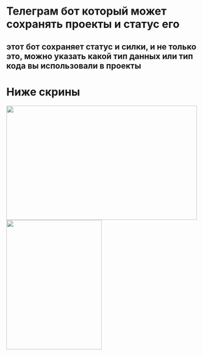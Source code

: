 # **Телеграм бот** который может **сохранять проекты и статус его**
## этот бот **сохраняет статус** и **силки**, и не только это, можно указать какой тип данных или тип кода вы использовали в проекты
# Ниже скрины
<img src="https://github.com/Frozn11/progect/blob/main/telebot-projects-list/Images/1.png" width="500" height="300" /> <img src="https://github.com/Frozn11/progect/blob/main/Lesons/images/Telegram_HaNFdiY6Qf.png" width="250" height="340" />
